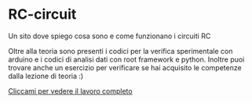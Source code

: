 # RC-circuit
Un sito dove spiego cosa sono e come funzionano i circuiti RC

Oltre alla teoria sono presenti i codici per la verifica sperimentale con arduino e i codici di analisi dati con root framework e python.
Inoltre puoi trovare anche un esercizio per verificare se hai acquisito le competenze dalla lezione di teoria :)

[Cliccami per vedere il lavoro completo](http://lucapalumbo.github.io/circuiti-RC)
